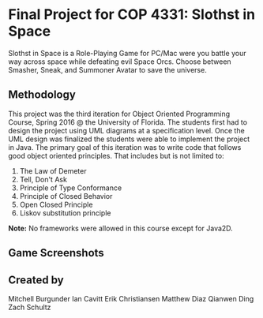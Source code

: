 # Final Project for COP 4331: Slothst in Space
Slothst in Space is a Role-Playing Game for PC/Mac were you battle your way across space while defeating evil Space Orcs. 
Choose between Smasher, Sneak, and Summoner Avatar to save the universe.

## Methodology
This project was the third iteration for Object Oriented Programming Course, Spring 2016 @ the University of Florida.
The students first had to design the project using UML diagrams at a specification level. Once the UML design was 
finalized the students were able to implement the project in Java. The primary goal of this iteration was to write code that follows good object oriented principles. That includes but is not limited to: 
1. The Law of Demeter
2. Tell, Don't Ask 
3. Principle of Type Conformance
4. Principle of Closed Behavior
5. Open Closed Principle
6. Liskov substitution principle

**Note:** No frameworks were allowed in this course except for Java2D.

## Game Screenshots

## Created by  

Mitchell Burgunder
Ian Cavitt
Erik Christiansen
Matthew Diaz
Qianwen Ding
Zach Schultz

